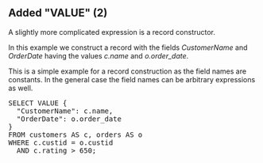 ## Added "VALUE" (2)

A slightly more complicated expression is a record constructor.

In this example we construct a record with the fields *CustomerName* and
*OrderDate* having the values *c.name* and *o.order_date*.

This is a simple example for a record construction as the field names are
constants. In the general case the field names can be arbitrary expressions as
well.

<pre id="example">
SELECT VALUE {
  "CustomerName": c.name,
  "OrderDate": o.order_date
}
FROM customers AS c, orders AS o
WHERE c.custid = o.custid
  AND c.rating > 650;
</pre>
